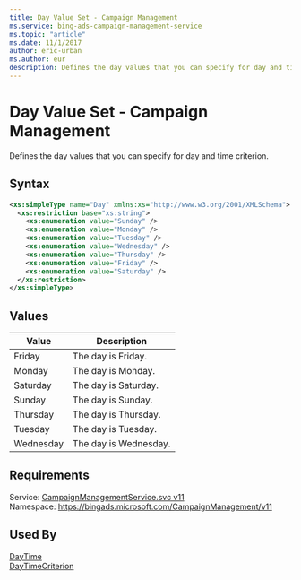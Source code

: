 ```yaml
---
title: Day Value Set - Campaign Management
ms.service: bing-ads-campaign-management-service
ms.topic: "article"
ms.date: 11/1/2017
author: eric-urban
ms.author: eur
description: Defines the day values that you can specify for day and time criterion.
---
```

# Day Value Set - Campaign Management
Defines the day values that you can specify for day and time criterion.

## Syntax
```xml
<xs:simpleType name="Day" xmlns:xs="http://www.w3.org/2001/XMLSchema">
  <xs:restriction base="xs:string">
    <xs:enumeration value="Sunday" />
    <xs:enumeration value="Monday" />
    <xs:enumeration value="Tuesday" />
    <xs:enumeration value="Wednesday" />
    <xs:enumeration value="Thursday" />
    <xs:enumeration value="Friday" />
    <xs:enumeration value="Saturday" />
  </xs:restriction>
</xs:simpleType>
```

## <a name="values"></a>Values

|Value|Description|
|-----------|---------------|
|<a name="friday"></a>Friday|The day is Friday.|
|<a name="monday"></a>Monday|The day is Monday.|
|<a name="saturday"></a>Saturday|The day is Saturday.|
|<a name="sunday"></a>Sunday|The day is Sunday.|
|<a name="thursday"></a>Thursday|The day is Thursday.|
|<a name="tuesday"></a>Tuesday|The day is Tuesday.|
|<a name="wednesday"></a>Wednesday|The day is Wednesday.|

## Requirements
Service: [CampaignManagementService.svc v11](https://campaign.api.bingads.microsoft.com/Api/Advertiser/CampaignManagement/v11/CampaignManagementService.svc)  
Namespace: https://bingads.microsoft.com/CampaignManagement/v11  

## Used By
[DayTime](daytime.md)  
[DayTimeCriterion](daytimecriterion.md)  
